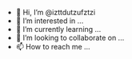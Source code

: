 - 👋 Hi, I’m @izttdutzufztzi
- 👀 I’m interested in ...
- 🌱 I’m currently learning ...
- 💞️ I’m looking to collaborate on ...
- 📫 How to reach me ...

<!---
izttdutzufztzi/izttdutzufztzi is a ✨ special ✨ repository because its `README.md` (this file) appears on your GitHub profile.
You can click the Preview link to take a look at your changes.
--->
